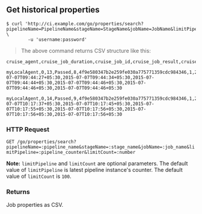 ## Get historical properties

```shell
$ curl 'http://ci.example.com/go/properties/search?pipelineName=PipelineName&stageName=StageName&jobName=JobName&limitPipeline=latest&limitCount=2' \
        -u 'username:password'
```

> The above command returns CSV structure like this:

```shell
cruise_agent,cruise_job_duration,cruise_job_id,cruise_job_result,cruise_pipeline_counter,cruise_pipeline_label,cruise_stage_counter,cruise_timestamp_01_scheduled,cruise_timestamp_02_assigned,cruise_timestamp_03_preparing,cruise_timestamp_04_building,cruise_timestamp_05_completing,cruise_timestamp_06_completed

myLocalAgent,0,13,Passed,8,4f9e580347b2e259fe030a775771359cdc984346,1,2015-07-07T09:44:27+05:30,2015-07-07T09:44:34+05:30,2015-07-07T09:44:44+05:30,2015-07-07T09:44:46+05:30,2015-07-07T09:44:46+05:30,2015-07-07T09:44:46+05:30

myLocalAgent,0,14,Passed,9,4f9e580347b2e259fe030a775771359cdc984346,1,2015-07-07T10:17:37+05:30,2015-07-07T10:17:45+05:30,2015-07-07T10:17:55+05:30,2015-07-07T10:17:56+05:30,2015-07-07T10:17:56+05:30,2015-07-07T10:17:56+05:30
```


### HTTP Request

`GET /go/properties/search?pipelineName=:pipeline_name&stageName=:stage_name&jobName=:job_name&limitPipeline=:pipeline_counter&limitCount=:number`

<aside class="notice">
  <strong>Note:</strong>
  <code>limitPipeline</code> and <code>limitCount</code> are optional parameters. The default value of <code>limitPipeline</code> is latest pipeline instance's counter. The default value of <code>limitCount</code> is <code>100</code>.
</aside>

### Returns

Job properties as CSV.
